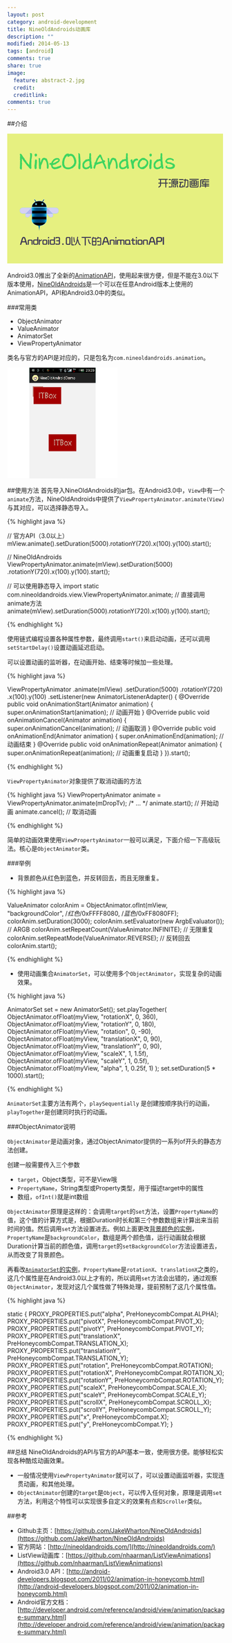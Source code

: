 ```yaml
---
layout: post
category: android-development
title: NineOldAndroids动画库
description: ""
modified: 2014-05-13
tags: [android]
comments: true
share: true
image:
  feature: abstract-2.jpg
  credit: 
  creditlink: 
comments: true
---
```



##介绍

![](https://raw.githubusercontent.com/baoyongzhang/test_pages/gh-pages/NineOldAndroids.png)

Android3.0推出了全新的[AnimationAPI](http://android-developers.blogspot.com/2011/02/animation-in-honeycomb.html)，使用起来很方便，但是不能在3.0以下版本使用，[NineOldAndroids](https://github.com/JakeWharton/NineOldAndroids)是一个可以在任意Android版本上使用的AnimationAPI，API和Android3.0中的类似。

###常用类
* ObjectAnimator
* ValueAnimator 
* AnimatorSet 
* ViewPropertyAnimator 

类名与官方的API是对应的，只是包名为`com.nineoldandroids.animation`。


![](https://raw.githubusercontent.com/baoyongzhang/test_pages/gh-pages/NineOldAndroid_demo.gif)

##使用方法
首先导入NineOldAndroids的jar包。在Android3.0中，`View`中有一个`animate`方法，NineOldAndroids中提供了`ViewPropertyAnimator.animate(View)`与其对应，可以选择静态导入。

{% highlight java %}

// 官方API（3.0以上）
mView.animate().setDuration(5000).rotationY(720).x(100).y(100).start();
		
// NineOldAndroids
ViewPropertyAnimator.animate(mView).setDuration(5000)
				.rotationY(720).x(100).y(100).start();
				
// 可以使用静态导入
import static com.nineoldandroids.view.ViewPropertyAnimator.animate;
// 直接调用animate方法
animate(mView).setDuration(5000).rotationY(720).x(100).y(100).start();

{% endhighlight %}

使用链式编程设置各种属性参数，最终调用`start()`来启动动画，还可以调用`setStartDelay()`设置动画延迟启动。

可以设置动画的监听器，在动画开始、结束等时候加一些处理。


{% highlight java %}


ViewPropertyAnimator
	.animate(mIView)
	.setDuration(5000)
	.rotationY(720)
	.x(100).y(100)
	.setListener(new AnimatorListenerAdapter() {
		@Override
		public void onAnimationStart(Animator animation) {
			super.onAnimationStart(animation);
			// 动画开始
		}
		@Override
		public void onAnimationCancel(Animator animation) {
			super.onAnimationCancel(animation);
			// 动画取消
		}
		@Override
		public void onAnimationEnd(Animator animation) {
			super.onAnimationEnd(animation);
			// 动画结束
		}
		@Override
		public void onAnimationRepeat(Animator animation) {
			super.onAnimationRepeat(animation);
			// 动画重复启动
		}
	}).start();


{% endhighlight %}

`ViewPropertyAnimator`对象提供了取消动画的方法

{% highlight java %}
ViewPropertyAnimator animate = ViewPropertyAnimator.animate(mDropTv);
/* ... */
animate.start();	// 开始动画
animate.cancel();	// 取消动画

{% endhighlight %}

简单的动画效果使用`ViewPropertyAnimator`一般可以满足，下面介绍一下高级玩法。核心是`ObjectAnimator`类。

###举例

* <a name="demo1">背景颜色从红色到蓝色，并反转回去，而且无限重复。</a>

{% highlight java %}


ValueAnimator colorAnim = ObjectAnimator.ofInt(mView, "backgroundColor", /*红色*/0xFFFF8080, /*蓝色*/0xFF8080FF);
colorAnim.setDuration(3000);
colorAnim.setEvaluator(new ArgbEvaluator());	// ARGB
colorAnim.setRepeatCount(ValueAnimator.INFINITE);   // 无限重复
colorAnim.setRepeatMode(ValueAnimator.REVERSE); // 反转回去
colorAnim.start();


{% endhighlight %}

* <a name="demo2">使用动画集合`AnimatorSet`，可以使用多个`ObjectAnimator`，实现复杂的动画效果。</a>

{% highlight java %}


AnimatorSet set = new AnimatorSet();
set.playTogether(
    ObjectAnimator.ofFloat(myView, "rotationX", 0, 360),
    ObjectAnimator.ofFloat(myView, "rotationY", 0, 180),
    ObjectAnimator.ofFloat(myView, "rotation", 0, -90),
    ObjectAnimator.ofFloat(myView, "translationX", 0, 90),
    ObjectAnimator.ofFloat(myView, "translationY", 0, 90),
    ObjectAnimator.ofFloat(myView, "scaleX", 1, 1.5f),
    ObjectAnimator.ofFloat(myView, "scaleY", 1, 0.5f),
    ObjectAnimator.ofFloat(myView, "alpha", 1, 0.25f, 1)
);
set.setDuration(5 * 1000).start();


{% endhighlight %}

`AnimatorSet`主要方法有两个，`playSequentially` 是创建按顺序执行的动画，`playTogether`是创建同时执行的动画。

###ObjectAnimator说明

`ObjectAnimator`是动画对象，通过ObjectAnimator提供的一系列of开头的静态方法创建。

创建一般需要传入三个参数

* `target`，Object类型，可不是View哦
* `PropertyName`，String类型或Property类型，用于描述target中的属性
* 数组，`ofInt()`就是int数组

`ObjectAnimator`原理是这样的：会调用`target`的`set`方法，设置`PropertyName`的值，这个值的计算方式是，根据Duration时长和第三个参数数组来计算出来当前时间的值。然后调用`set`方法设置进去。例如上面更改<a href="#demo1">背景颜色的实例</a>，`PropertyName`是`backgroundColor`，数组是两个颜色值，运行动画就会根据Duration计算当前的颜色值，调用`target`的`setBackgroundColor`方法设置进去，从而改变了背景颜色。

再看改<a href="#demo2">`AnimatorSet`的实例</a>，`PropertyName`是`rotationX`、`translationX`之类的，这几个属性是在Android3.0以上才有的，所以调用`set`方法会出错的，通过观察`ObjectAnimator`，发现对这几个属性做了特殊处理，提前预制了这几个属性值。

{% highlight java %}

static {
        PROXY_PROPERTIES.put("alpha", PreHoneycombCompat.ALPHA);
        PROXY_PROPERTIES.put("pivotX", PreHoneycombCompat.PIVOT_X);
        PROXY_PROPERTIES.put("pivotY", PreHoneycombCompat.PIVOT_Y);
        PROXY_PROPERTIES.put("translationX", PreHoneycombCompat.TRANSLATION_X);
        PROXY_PROPERTIES.put("translationY", PreHoneycombCompat.TRANSLATION_Y);
        PROXY_PROPERTIES.put("rotation", PreHoneycombCompat.ROTATION);
        PROXY_PROPERTIES.put("rotationX", PreHoneycombCompat.ROTATION_X);
        PROXY_PROPERTIES.put("rotationY", PreHoneycombCompat.ROTATION_Y);
        PROXY_PROPERTIES.put("scaleX", PreHoneycombCompat.SCALE_X);
        PROXY_PROPERTIES.put("scaleY", PreHoneycombCompat.SCALE_Y);
        PROXY_PROPERTIES.put("scrollX", PreHoneycombCompat.SCROLL_X);
        PROXY_PROPERTIES.put("scrollY", PreHoneycombCompat.SCROLL_Y);
        PROXY_PROPERTIES.put("x", PreHoneycombCompat.X);
        PROXY_PROPERTIES.put("y", PreHoneycombCompat.Y);
    }


{% endhighlight %}

##总结
NineOldAndroids的API与官方的API基本一致，使用很方便。能够轻松实现各种酷炫动画效果。

* 一般情况使用`ViewPropertyAnimator`就可以了，可以设置动画监听器，实现连贯动画，和其他处理。
* `ObjectAnimator`创建的`target`是`Object`，可以传入任何对象，原理是调用`set`方法，利用这个特性可以实现很多自定义的效果有点和`Scroller`类似。

##参考
* Github主页：[https://github.com/JakeWharton/NineOldAndroids](https://github.com/JakeWharton/NineOldAndroids)
* 官方网站：[http://nineoldandroids.com/](http://nineoldandroids.com/)
* ListView动画库：[https://github.com/nhaarman/ListViewAnimations](https://github.com/nhaarman/ListViewAnimations)
* Android3.0 API：[http://android-developers.blogspot.com/2011/02/animation-in-honeycomb.html](http://android-developers.blogspot.com/2011/02/animation-in-honeycomb.html)
* Android官方文档：[http://developer.android.com/reference/android/view/animation/package-summary.html](http://developer.android.com/reference/android/view/animation/package-summary.html)
